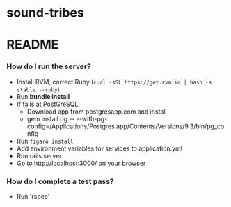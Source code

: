 sound-tribes
================

# README

### How do I run the server?

* Install RVM, correct Ruby (`curl -sSL https://get.rvm.io | bash -s stable --ruby`)
* Run **bundle install**
* If fails at PostGreSQL:
  * Download app from postgresapp.com and install
  * gem install pg -- --with-pg-config=/Applications/Postgres.app/Contents/Versions/9.3/bin/pg_config
* Run `figaro install`
* Add environment variables for services to application.yml
* Run rails server
* Go to http://localhost:3000/ on your browser


### How do I complete a test pass?

* Run 'rspec'
